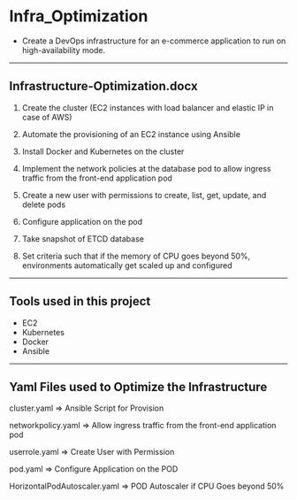 # Infra_Optimization

- Create a DevOps infrastructure for an e-commerce application to run on high-availability mode.

------------------------------------------------
Infrastructure-Optimization.docx
------------------------------------------------

1. Create the cluster (EC2 instances with load balancer and elastic IP in case of AWS)

2. Automate the provisioning of an EC2 instance using Ansible 

3. Install Docker and Kubernetes on the cluster

4. Implement the network policies at the database pod to allow ingress traffic from the front-end application pod

5. Create a new user with permissions to create, list, get, update, and delete pods

6. Configure application on the pod

7. Take snapshot of ETCD database

8. Set criteria such that if the memory of CPU goes beyond 50%, environments automatically get scaled up and configured


------------------------------
Tools used in this project 
------------------------------
- EC2
- Kubernetes
- Docker
- Ansible


-----------------------------------------------------
Yaml Files used to Optimize the Infrastructure 
-----------------------------------------------------

cluster.yaml => Ansible Script for Provision

networkpolicy.yaml => Allow ingress traffic from the front-end application pod

userrole.yaml => Create User with Permission

pod.yaml => Configure Application on the POD 

HorizontalPodAutoscaler.yaml => POD Autoscaler if CPU Goes beyond 50%
